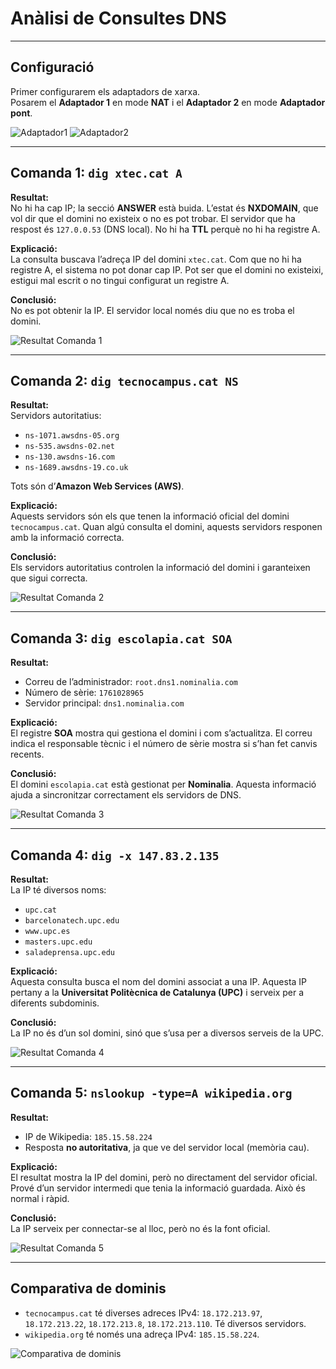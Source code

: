 # Anàlisi de Consultes DNS
---
## Configuració
Primer configurarem els adaptadors de xarxa.  
Posarem el **Adaptador 1** en mode **NAT** i el **Adaptador 2** en mode **Adaptador pont**.


![Adaptador1](img/image7.png)
![Adaptador2](img/image8.png)

---

## Comanda 1: `dig xtec.cat A`

**Resultat:**  
No hi ha cap IP; la secció **ANSWER** està buida. L’estat és **NXDOMAIN**, que vol dir que el domini no existeix o no es pot trobar. El servidor que ha respost és `127.0.0.53` (DNS local). No hi ha **TTL** perquè no hi ha registre A.

**Explicació:**  
La consulta buscava l’adreça IP del domini `xtec.cat`. Com que no hi ha registre A, el sistema no pot donar cap IP. Pot ser que el domini no existeixi, estigui mal escrit o no tingui configurat un registre A.

**Conclusió:**  
No es pot obtenir la IP. El servidor local només diu que no es troba el domini.

![Resultat Comanda 1](img/image1.png)

---

## Comanda 2: `dig tecnocampus.cat NS`

**Resultat:**  
Servidors autoritatius:  
- `ns-1071.awsdns-05.org`  
- `ns-535.awsdns-02.net`  
- `ns-130.awsdns-16.com`  
- `ns-1689.awsdns-19.co.uk`  

Tots són d’**Amazon Web Services (AWS)**.

**Explicació:**  
Aquests servidors són els que tenen la informació oficial del domini `tecnocampus.cat`. Quan algú consulta el domini, aquests servidors responen amb la informació correcta.

**Conclusió:**  
Els servidors autoritatius controlen la informació del domini i garanteixen que sigui correcta.

![Resultat Comanda 2](img/image2.png)

---

## Comanda 3: `dig escolapia.cat SOA`

**Resultat:**  
- Correu de l’administrador: `root.dns1.nominalia.com`  
- Número de sèrie: `1761028965`  
- Servidor principal: `dns1.nominalia.com`

**Explicació:**  
El registre **SOA** mostra qui gestiona el domini i com s’actualitza. El correu indica el responsable tècnic i el número de sèrie mostra si s’han fet canvis recents.

**Conclusió:**  
El domini `escolapia.cat` està gestionat per **Nominalia**. Aquesta informació ajuda a sincronitzar correctament els servidors de DNS.

![Resultat Comanda 3](img/image3.png)

---

## Comanda 4: `dig -x 147.83.2.135`

**Resultat:**  
La IP té diversos noms:  
- `upc.cat`  
- `barcelonatech.upc.edu`  
- `www.upc.es`  
- `masters.upc.edu`  
- `saladeprensa.upc.edu`

**Explicació:**  
Aquesta consulta busca el nom del domini associat a una IP. Aquesta IP pertany a la **Universitat Politècnica de Catalunya (UPC)** i serveix per a diferents subdominis.

**Conclusió:**  
La IP no és d’un sol domini, sinó que s’usa per a diversos serveis de la UPC.

![Resultat Comanda 4](img/image4.png)

---

## Comanda 5: `nslookup -type=A wikipedia.org`

**Resultat:**  
- IP de Wikipedia: `185.15.58.224`  
- Resposta **no autoritativa**, ja que ve del servidor local (memòria cau).

**Explicació:**  
El resultat mostra la IP del domini, però no directament del servidor oficial. Prové d’un servidor intermedi que tenia la informació guardada. Això és normal i ràpid.

**Conclusió:**  
La IP serveix per connectar-se al lloc, però no és la font oficial.

![Resultat Comanda 5](img/image5.png)

---

## Comparativa de dominis

- `tecnocampus.cat` té diverses adreces IPv4: `18.172.213.97`, `18.172.213.22`, `18.172.213.8`, `18.172.213.110`. Té diversos servidors.  
- `wikipedia.org` té només una adreça IPv4: `185.15.58.224`.

![Comparativa de dominis](img/image6.png)


